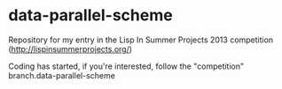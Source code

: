 data-parallel-scheme
====================

Repository for my entry in the Lisp In Summer Projects 2013 competition (http://lispinsummerprojects.org/)

Coding has started, if you're interested, follow the "competition" branch.data-parallel-scheme
